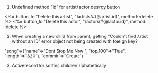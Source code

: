 1. Undefined method "id" for artist/ actor destroy button

<%= button_to "Delete this artist", "/artists/#{@artist.id}", method: :delete %>
<%= button_to "Delete this actor", "/actors/#{@actor.id}", method: :delete %>

2. When creating a new child from parent, getting "Couldn't find Artist without an ID" error
object not being created with foreign key?

"song"=>{"name"=>"Dont Stop Me Now ", "top_100"=>"True", "length"=>"320"}, "commit"=>"Create"}

3. Activerecord for sorting children alphabetically
